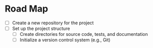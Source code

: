 # Road Map

- [ ] Create a new repository for the project
- [ ] Set up the project structure
  - [ ] Create directories for source code, tests, and documentation
  - [ ] Initialize a version control system (e.g., Git) 